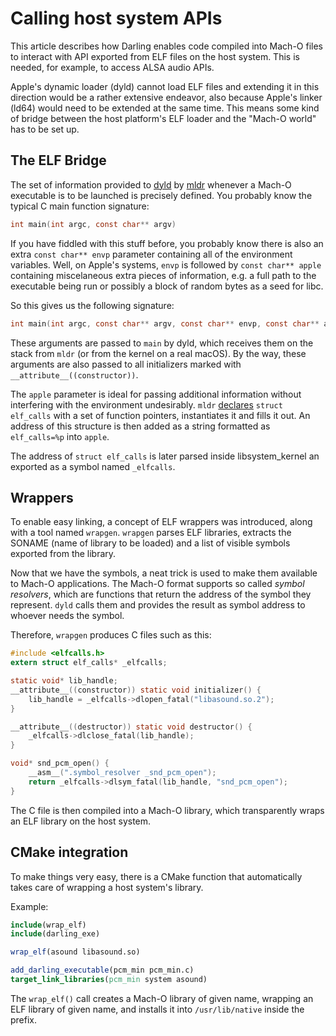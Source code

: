 # Calling host system APIs

This article describes how Darling enables code compiled into Mach-O files to
interact with API exported from ELF files on the host system. This is needed,
for example, to access ALSA audio APIs.

Apple's dynamic loader (dyld) cannot load ELF files and extending it in this
direction would be a rather extensive endeavor, also because Apple's linker
(ld64) would need to be extended at the same time. This means some kind of
bridge between the host platform's ELF loader and the "Mach-O world" has to be
set up.

## The ELF Bridge

The set of information provided to [dyld](basics/loader.md#dyld) by
[mldr](basics/loader.md#mldr) whenever a Mach-O executable is to be launched is
precisely defined. You probably know the typical C main function signature:

```c
int main(int argc, const char** argv)
```

If you have fiddled with this stuff before, you probably know there is also an
extra `const char** envp` parameter containing all of the environment variables.
Well, on Apple's systems, `envp` is followed by `const char** apple` containing
miscelaneous extra pieces of information, e.g. a full path to the executable
being run or possibly a block of random bytes as a seed for libc.

So this gives us the following signature:

```c
int main(int argc, const char** argv, const char** envp, const char** apple)
```

These arguments are passed to `main` by dyld, which receives them on the stack
from `mldr` (or from the kernel on a real macOS). By the way, these arguments
are also passed to all initializers marked with `__attribute__((constructor))`.

The `apple` parameter is ideal for passing additional information without
interfering with the environment undesirably. `mldr`
[declares](https://github.com/darlinghq/darling/blob/master/src/startup/elfcalls.h)
`struct elf_calls` with a set of function pointers, instantiates it and fills it
out. An address of this structure is then added as a string formatted as
`elf_calls=%p` into `apple`.

The address of `struct elf_calls` is later parsed inside libsystem_kernel an
exported as a symbol named `_elfcalls`.

## Wrappers

To enable easy linking, a concept of ELF wrappers was introduced, along with a
tool named `wrapgen`. `wrapgen` parses ELF libraries, extracts the SONAME (name
of library to be loaded) and a list of visible symbols exported from the
library.

Now that we have the symbols, a neat trick is used to make them available to
Mach-O applications. The Mach-O format supports so called *symbol resolvers*,
which are functions that return the address of the symbol they represent.
`dyld` calls them and provides the result as symbol address to whoever needs
the symbol.

Therefore, `wrapgen` produces C files such as this:

```c	
#include <elfcalls.h>
extern struct elf_calls* _elfcalls;

static void* lib_handle;
__attribute__((constructor)) static void initializer() {
    lib_handle = _elfcalls->dlopen_fatal("libasound.so.2");
}

__attribute__((destructor)) static void destructor() {
    _elfcalls->dlclose_fatal(lib_handle);
}

void* snd_pcm_open() {
    __asm__(".symbol_resolver _snd_pcm_open");
    return _elfcalls->dlsym_fatal(lib_handle, "snd_pcm_open");
}
```

The C file is then compiled into a Mach-O library, which transparently wraps an
ELF library on the host system.

## CMake integration

To make things very easy, there is a CMake function that automatically takes
care of wrapping a host system's library.

Example:

```cmake
include(wrap_elf)
include(darling_exe)

wrap_elf(asound libasound.so)

add_darling_executable(pcm_min pcm_min.c)
target_link_libraries(pcm_min system asound)
```

The `wrap_elf()` call creates a Mach-O library of given name, wrapping an ELF
library of given name, and installs it into `/usr/lib/native` inside the
prefix.
